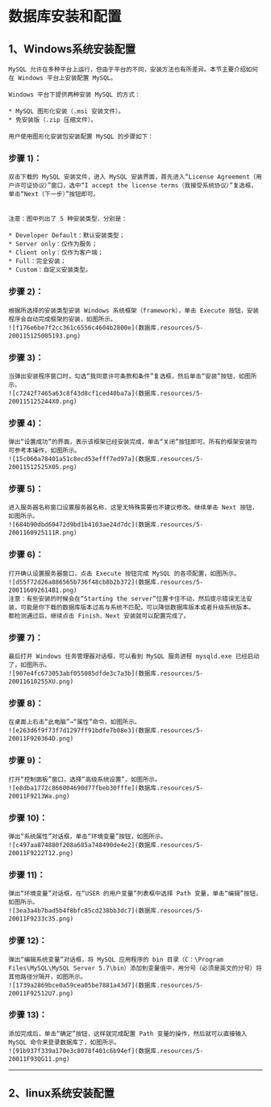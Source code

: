# 数据库安装和配置
##  1、Windows系统安装配置
    MySQL 允许在多种平台上运行，但由于平台的不同，安装方法也有所差异。本节主要介绍如何在 Windows 平台上安装配置 MySQL。
    
    Windows 平台下提供两种安装 MySQL 的方式：
    
    * MySQL 图形化安装（.msi 安装文件）。
    * 免安装版（.zip 压缩文件）。
    
    用户使用图形化安装包安装配置 MySQL 的步骤如下：

### 步骤 1)：
    双击下载的 MySQL 安装文件，进入 MySQL 安装界面，首先进入“License Agreement（用户许可证协议）”窗口，选中“I accept the license terms（我接受系统协议）”复选框，单击“Next（下一步）”按钮即可。
    
    
    注意：图中列出了 5 种安装类型，分别是：
    
    * Developer Default：默认安装类型；
    * Server only：仅作为服务；
    * Client only：仅作为客户端；
    * Full：完全安装；
    * Custom：自定义安装类型。

### 步骤 2)：
    根据所选择的安装类型安装 Windows 系统框架（framework），单击 Execute 按钮，安装程序会自动完成框架的安装，如图所示。
    ![f176e6be7f2cc361c6556c4604b2800e](数据库.resources/5-200115125005193.png)

###     步骤 3)：
    当弹出安装程序窗口时，勾选“我同意许可条款和条件”复选框，然后单击“安装”按钮，如图所示。
    ![c7242f7465a63c8f43d8cf1ced40ba7a](数据库.resources/5-200115125244X0.png)

###     步骤 4)：
    弹出“设置成功”的界面，表示该框架已经安装完成，单击“关闭”按钮即可。所有的框架安装均可参考本操作，如图所示。
    ![15c060a78401a51c8ecd53efff7ed97a](数据库.resources/5-20011512525X05.png)

###     步骤 5)：
    进入服务器名称窗口设置服务器名称，这里无特殊需要也不建议修改。继续单击 Next 按钮，如图所示。
    ![684b90dbd60472d9bd1b4103ae24d7dc](数据库.resources/5-2001160925111R.png)

###     步骤 6)：
    打开确认设置服务器窗口，点击 Execute 按钮完成 MySQL 的各项配置，如图所示。
    ![d55f72d26a886565b736f48cb8b2b372](数据库.resources/5-200116092614B1.png)
    注意：有些安装的时候会在“Starting the server”位置卡住不动，然后提示错误无法安装，可能是你下载的数据库版本过高与系统不匹配，可以降低数据库版本或者升级系统版本。
    都检测通过后，继续点击 Finish、Next 安装就可以配置完成了。

###     步骤 7)：
    最后打开 Windows 任务管理器对话框，可以看到 MySQL 服务进程 mysqld.exe 已经启动了，如图所示。
    ![907e4fc673053abf055085dfde3c7a3b](数据库.resources/5-20011610255XU.png)

###     步骤 8)：

    在桌面上右击“此电脑”→“属性”命令，如图所示。
    ![e263d6f9f73f7d1297ff91bdfe7b08e3](数据库.resources/5-20011F920364D.png)

###     步骤 9)：
    打开“控制面板”窗口，选择“高级系统设置”，如图所示。
    ![e8dba1772c866004690d77fbeb30fffe](数据库.resources/5-20011F9213Wa.png)

###     步骤 10)：
    弹出“系统属性”对话框，单击“环境变量”按钮，如图所示。
    ![c497aa874880f208a685a748490de4e2](数据库.resources/5-20011F9222T12.png)

###     步骤 11)：
    弹出“环境变量”对话框，在“USER 的用户变量”列表框中选择 Path 变量，单击“编辑”按钮，如图所示。
    ![3ea3a4b7bad5b4f8bfc85cd238bb3dc7](数据库.resources/5-20011F9233c35.png)

###     步骤 12)：
    弹出“编辑系统变量”对话框，将 MySQL 应用程序的 bin 目录（C：\Program Files\MySQL\MySQL Server 5.7\bin）添加到变量值中，用分号（必须是英文的分号）将其他路径分隔开，如图所示。
    ![1739a2869bce0a59cea05be7881a43d7](数据库.resources/5-20011F92512U7.png)

###     步骤 13)：
    添加完成后，单击“确定”按钮，这样就完成配置 Path 变量的操作，然后就可以直接输入 MySQL 命令来登录数据库了，如图所示。
    ![91b937f339a170e3c8078f401c6b94ef](数据库.resources/5-20011F93QG11.png)

* * *





##  2、linux系统安装配置